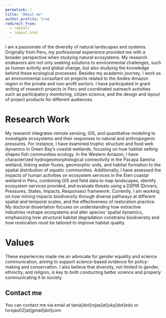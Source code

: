 ```yaml
---
permalink: /
title: "About me"
author_profile: true
redirect_from: 
  - /about/
  - /about.html
---
```


I am a passionate of the diversity of natural landscapes and systems. Originally from Peru, my professional experience provided me with a broader perspective when studying natural ecosystems. My research endeavors aim not only seeking solutions to environmental challenges, such as human activity and global change, but also studying the knowledge behind these ecological processes. 
Besides my academic journey, I work as an environmental consultant on projects related to the Andes-Amazon region in the private and non-profit sectors. I have participated in grant writing of research projects in Peru and coordinated outreach activities such as participatory monitoring, citizen science, and the design and layout of project products for different audiences. 

Research Work
======
My research integrates remote sensing, GIS, and quantitative modeling to investigate ecosystems and their responses to natural and anthropogenic pressures. For instance, I have examined trophic structure and food web dynamics in Green Bay’s coastal wetlands, focusing on how habitat setting shapes fish communities ecology. In the Western Amazon, I have characterized hydrogeomorphological connectivity in the Pacaya Samiria wetland, linking water fluxes, geomorphic units, and habitat formation to the spatial distribution of aquatic communities. Additionally, I have assessed the impacts of human activities on ecosystem services in the Eten coastal wetland in Peru, combining GIS and field data to map landscapes, identify ecosystem services provided, and evaluate threats using a DSPIR (Drivers, Pressures, States, Impacts, Responses) framework. Currently, I am working on how mining impacts biodiversity through diverse pathways at different spatial and temporal scales, and the effectiveness of restoration practice. My doctoral dissertation focuses on understanding how extractive industries reshape ecosystems and alter species’ spatial dynamics, emphasizing how structural habitat degradation constrains biodiversity and how restoration must be tailored to improve habitat quality.

Values
======
These experiences made me an advocate for gender equality and science communication, aiming to support science-based evidence for policy-making and conservation. I also believe that diversity, not limited to gender, ethnicity, and religion, is key to both conducting better science and properly communicating it to society.

Contact me
------
You can contact me via email at tania[dot]rojas[at]uky[dot]edu or tvrojas02[at]gmail[dot]com
